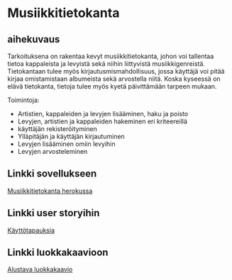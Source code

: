 # Musiikkitietokanta
## aihekuvaus
Tarkoituksena on rakentaa kevyt musiikkitietokanta, johon voi tallentaa tietoa kappaleista ja levyistä
sekä niihin liittyvistä musiikkigenreistä. Tietokantaan tulee myös kirjautusmismahdollisuus, jossa
käyttäjä voi pitää kirjaa omistamistaan albumeista sekä arvostella niitä. Koska kyseessä on elävä
tietokanta, tietoja tulee myös kyetä päivittämään tarpeen mukaan.

Toimintoja:
* Artistien, kappaleiden ja levyjen lisääminen, haku ja poisto
* Levyjen, artistien ja kappaleiden hakeminen eri kriteereillä
* käyttäjän rekisteröityminen
* Ylläpitäjän ja käyttäjän kirjautuminen
* Levyjen lisääminen omiin levyihin
* Levyjen arvosteleminen

## Linkki sovellukseen
[Musiikkitietokanta herokussa](https://tsoha-musiikkitietokanta.herokuapp.com/)

## Linkki user storyihin
[Käyttötapauksia](https://github.com/kokalliomaki/Musiikkitietokanta/blob/master/documentation/User%20Stories.md)

## Linkki luokkakaavioon
[Alustava luokkakaavio](https://github.com/kokalliomaki/Musiikkitietokanta/blob/master/documentation/luokkakaavio.pdf)
